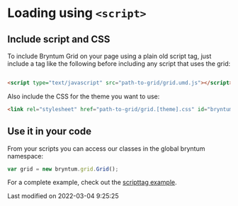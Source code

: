 # Loading using `<script>`

## Include script and CSS

To include Bryntum Grid on your page using a plain old script tag, just include a tag like the following before
including any script that uses the grid:

```html

<script type="text/javascript" src="path-to-grid/grid.umd.js"></script>
```

Also include the CSS for the theme you want to use:

```html
<link rel="stylesheet" href="path-to-grid/grid.[theme].css" id="bryntum-theme">
```

## Use it in your code

From your scripts you can access our classes in the global bryntum namespace:

```javascript
var grid = new bryntum.grid.Grid();
```

For a complete example, check out the <a href="../examples/scripttag" target="_blank">scripttag example</a>.


<p class="last-modified">Last modified on 2022-03-04 9:25:25</p>